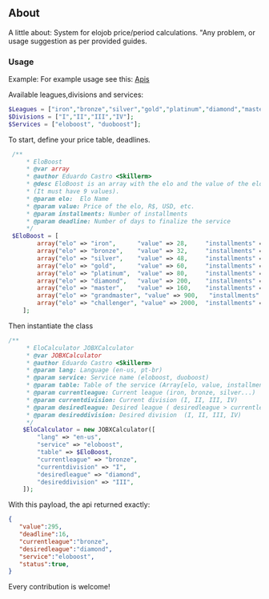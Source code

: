 ## About
A little about:
System for elojob price/period calculations.
"Any problem, or usage suggestion as per provided guides.


### Usage

Example:
For example usage see this: <a target="_blank" href="https://github.com/skillerm/elojobx-calculator/tree/main/test">Apis</a> 

Available leagues,divisions and services:
```php
$Leagues = ["iron","bronze","silver","gold","platinum","diamond","master","grandmaster","challenger"];
$Divisions = ["I","II","III","IV"];
$Services = ["eloboost", "duoboost"];
```
To start, define your price table, deadlines.

```php
 /**
     * EloBoost
     * @var array
     * @author Eduardo Castro <Skillerm>
     * @desc EloBoost is an array with the elo and the value of the elo 
     * (It must have 9 values).
     * @param elo:  Elo Name
     * @param value: Price of the elo, R$, USD, etc.
     * @param installments: Number of installments
     * @param deadline: Number of days to finalize the service
     */
 $EloBoost = [
        array("elo" => "iron",      "value" => 28,     "installments" => 7,   "deadline" => 1),
        array("elo" => "bronze",    "value" => 32,     "installments" => 8,   "deadline" => 1),
        array("elo" => "silver",    "value" => 48,     "installments" => 12,  "deadline" => 1),
        array("elo" => "gold",      "value" => 60,     "installments" => 15,  "deadline" => 1),
        array("elo" => "platinum",  "value" => 80,     "installments" => 20,  "deadline" => 1),
        array("elo" => "diamond",   "value" => 200,    "installments" => 50,  "deadline" => 2),
        array("elo" => "master",    "value" => 160,    "installments" => 0,   "deadline" => 4),
        array("elo" => "grandmaster", "value" => 900,   "installments" => 0,   "deadline" => 7),
        array("elo" => "challenger", "value" => 2000,  "installments" => 0,   "deadline" => 15)
    ];
```

Then instantiate the class
```php
/**
     * EloCalculator JOBXCalculator
     * @var JOBXCalculator
     * @author Eduardo Castro <Skillerm>
     * @param lang: Language (en-us, pt-br)
     * @param service: Service name (eloboost, duoboost)
     * @param table: Table of the service (Array[elo, value, installments, deadline])
     * @param currentleague: Current league (iron, bronze, silver...)
     * @param currentdivision: Current division (I, II, III, IV)
     * @param desiredleague: Desired league ( desiredleague > currentleagueiron AND bronze, silver...)
     * @param desireddivision: Desired division  (I, II, III, IV)
     */
    $EloCalculator = new JOBXCalculator([
        "lang" => "en-us",
        "service" => "eloboost",
        "table" => $EloBoost,
        "currentleague" => "bronze",
        "currentdivision" => "I",
        "desiredleague" => "diamond",
        "desireddivision" => "III",
    ]);
```


With this payload, the api returned exactly:
```json
{
   "value":295,
   "deadline":16,
   "currentleague":"bronze",
   "desiredleague":"diamond",
   "service":"eloboost",
   "status":true,
}
```

Every contribution is welcome!

